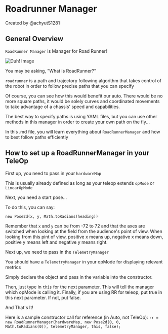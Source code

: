 # Roadrunner Manager
Created by @achyutS1281
## General Overview
`RoadRunner Manager` is Manager for Road Runner!

![Duh! Image](https://media.tenor.com/SKdBU2zjlywAAAAM/duh-well.gif)

You may be asking, "What is RoadRunner?"

`roadrunner` is a path and trajectory following algorithm that takes control of the robot in order to follow precise paths that you can specify

Of course, you can see how this would benefit our auto. There would be no more square paths, it would be solely curves and coordinated movements to take advantage of a chassis' speed and capabilities.

The best way to specify paths is using YAML files, but you can use other methods in this manager in order to create your own path on the fly...

In this .md file, you will learn everything about `RoadRunnerManager` and how to best follow paths efficiently

## How to set up a RoadRunnerManager in your TeleOp

First up, you need to pass in your `hardwareMap`

This is usually already defined as long as your teleop extends `opMode` or `LinearOpMode`

Next, you need a start pose...

To do this, you can say:

```new Pose2d(x, y, Math.toRadians(heading))```

Remember that `x` and `y` can be from -72 to 72 and that the axes are switched when looking at the field from the audience's point of view. When looking from this pint of view, positive x means up, negative x means down, positive y means left and negative y means right.

Next up, we need to pass in the `TelemetryManager` 

You should have a `TelemetryManager` in your opMode for displaying relevant metrics

Simply declare the object and pass in the variable into the constructor.

Then, just type in `this` for the next parameter. This will tell the manager which opMode is calling it. Finally, if you are using RR for teleop, put true in this next parameter. If not, put false.

And That's It!

Here is a sample constructor call for reference (in Auto, not TeleOp): ```rr = new RoadRunnerManager(hardwareMap, new Pose2d(0, 0, Math.toRadians(0)), telemetryManager, this, false);```

